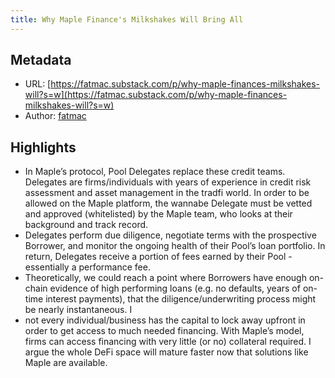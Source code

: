 ```yaml
---
title: Why Maple Finance's Milkshakes Will Bring All
---
```

## Metadata
* URL: [https://fatmac.substack.com/p/why-maple-finances-milkshakes-will?s=w](https://fatmac.substack.com/p/why-maple-finances-milkshakes-will?s=w)
* Author: [fatmac](None)

## Highlights
* In Maple’s protocol, Pool Delegates replace these credit teams. Delegates are firms/individuals with years of experience in credit risk assessment and asset management in the tradfi world. In order to be allowed on the Maple platform, the wannabe Delegate must be vetted and approved (whitelisted) by the Maple team, who looks at their background and track record.
* Delegates perform due diligence, negotiate terms with the prospective Borrower, and monitor the ongoing health of their Pool’s loan portfolio. In return, Delegates receive a portion of fees earned by their Pool - essentially a performance fee.
* Theoretically, we could reach a point where Borrowers have enough on-chain evidence of high performing loans (e.g. no defaults, years of on-time interest payments), that the diligence/underwriting process might be nearly instantaneous. I
* not every individual/business has the capital to lock away upfront in order to get access to much needed financing. With Maple’s model, firms can access financing with very little (or no) collateral required. I argue the whole DeFi space will mature faster now that solutions like Maple are available.